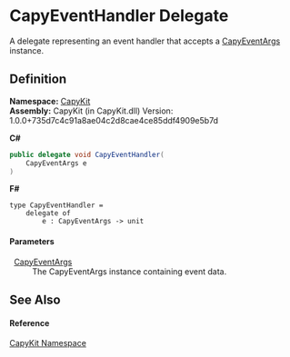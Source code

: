 # CapyEventHandler Delegate


A delegate representing an event handler that accepts a <a href="T_CapyKit_CapyEventArgs.md">CapyEventArgs</a> instance.



## Definition
**Namespace:** <a href="N_CapyKit.md">CapyKit</a>  
**Assembly:** CapyKit (in CapyKit.dll) Version: 1.0.0+735d7c4c91a8ae04c2d8cae4ce85ddf4909e5b7d

**C#**
``` C#
public delegate void CapyEventHandler(
	CapyEventArgs e
)
```
**F#**
``` F#
type CapyEventHandler = 
    delegate of 
        e : CapyEventArgs -> unit
```



#### Parameters
<dl><dt>  <a href="T_CapyKit_CapyEventArgs.md">CapyEventArgs</a></dt><dd>The CapyEventArgs instance containing event data.</dd></dl>

## See Also


#### Reference
<a href="N_CapyKit.md">CapyKit Namespace</a>  
